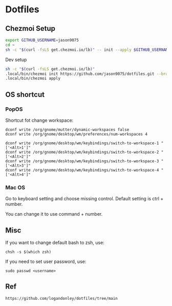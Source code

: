 # Dotfiles

## Chezmoi Setup

```bash
export GITHUB_USERNAME=jason9075
cd ~
sh -c "$(curl -fsLS get.chezmoi.io/lb)" -- init --apply $GITHUB_USERNAME
```

Dev setup

```bash
sh -c "$(curl -fsLS get.chezmoi.io/lb)"
.local/bin/chezmoi init https://github.com/jason9075/dotfiles.git --branch dev
.local/bin/chezmoi apply
```

## OS shortcut

### PopOS

Shortcut fot change workspace:

```
dconf write /org/gnome/mutter/dynamic-workspaces false
dconf write /org/gnome/desktop/wm/preferences/num-workspaces 4

dconf write /org/gnome/desktop/wm/keybindings/switch-to-workspace-1 "['<Alt>1']"
dconf write /org/gnome/desktop/wm/keybindings/switch-to-workspace-2 "['<Alt>2']"
dconf write /org/gnome/desktop/wm/keybindings/switch-to-workspace-3 "['<Alt>3']"
dconf write /org/gnome/desktop/wm/keybindings/switch-to-workspace-4 "['<Alt>4']"
```

### Mac OS

Go to keyboard setting and choose missing control. Default setting is ctrl + number.

You can change it to use command + number.

## Misc

If you want to change default bash to zsh, use:

```
chsh -s $(which zsh)
```

If you need to set user password, use:

```
sudo passwd <username>
```

## Ref

```
https://github.com/logandonley/dotfiles/tree/main
```
